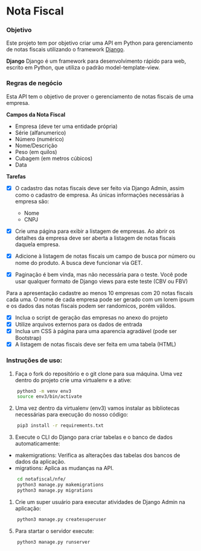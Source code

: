 # Nota Fiscal

###  Objetivo

Este projeto tem por objetivo criar uma API em Python para gerenciamento de notas fiscais utilizando o framework [Django].

**Django**
Django é um framework para desenvolvimento rápido para web, escrito em Python, que utiliza o padrão model-template-view. 

### Regras de negócio

Esta API tem o objetivo de prover o gerenciamento de notas fiscais de uma empresa.

**Campos da Nota Fiscal**

- Empresa (deve ter uma entidade própria)
- Série (alfanumerico)
- Número (numérico)
- Nome/Descrição
- Peso (em quilos)
- Cubagem (em metros cúbicos)
- Data

**Tarefas**

- [x] O cadastro das notas fiscais deve ser feito via Django Admin, assim como o cadastro de empresa. As únicas informações necessárias à empresa são: 
  - Nome
  - CNPJ

- [x] Crie uma página para exibir a listagem de empresas. Ao abrir os detalhes da empresa deve ser aberta a listagem de notas fiscais daquela empresa.

- [x] Adicione à listagem de notas fiscais um campo de busca por número ou nome do produto. A busca deve funcionar via GET.

- [x] Paginação é bem vinda, mas não necessária para o teste.
Você pode usar qualquer formato de Django views para este teste (CBV ou FBV)

Para a apresentação cadastre ao menos 10 empresas com 20 notas fiscais cada uma. O nome de cada empresa pode ser gerado com um lorem ipsum e os dados das notas fiscais podem ser randomicos, porém válidos.

- [x] Inclua o script de geração das empresas no anexo do projeto
- [x] Utilize arquivos externos para os dados de entrada
- [x] Inclua um CSS à página para uma aparencia agradável (pode ser Bootstrap)
- [x] A listagem de notas fiscais deve ser feita em uma tabela (HTML)

### Instruções de uso:

1.  Faça o fork do repositório e o git clone para sua máquina. Uma vez dentro do projeto crie uma virtualenv e a ative:

```bash
    python3 -m venv env3
    source env3/bin/activate
```

2. Uma vez dentro da virtualenv (env3) vamos instalar as bibliotecas necessárias para execução do nosso código:

```bash
    pip3 install -r requirements.txt
```

3. Execute o CLI do Django para criar tabelas e o banco de dados automaticamente:

* makemigrations: Verifica as alterações das tabelas dos bancos de dados da aplicação.
* migrations: Aplica as mudanças na API.
  
```bash
    cd notafiscal/nfe/
    python3 manage.py makemigrations
    python3 manage.py migrations
```

1. Crie um super usuário para executar atividades de Django Admin na aplicação:

```bash
    python3 manage.py createsuperuser
```

5.  Para startar o servidor execute:

```bash
    python3 manage.py runserver
```


[Django]: https://docs.djangoproject.com/en/3.1/
